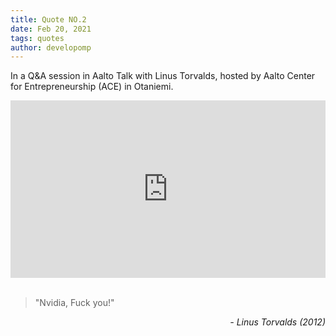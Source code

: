 ```yaml
---
title: Quote NO.2
date: Feb 20, 2021
tags: quotes
author: developomp
---
```


In a Q&A session in Aalto Talk with Linus Torvalds, hosted by Aalto Center for Entrepreneurship (ACE) in Otaniemi.

<div style="padding: 56.25% 0px 0px; position: relative;"><iframe src="https://www.youtube.com/embed/MShbP3OpASA?cc_load_policy=1&end=3005&iv_load_policy=3&rel=0&start=2993" frameborder="0" allow="accelerometer; autoplay; encrypted-media; gyroscope; picture-in-picture" allowfullscreen scrolling="no"  style="position: absolute; top: 0px; left: 0px; width: 100%; height: 100%;"></iframe></div>
<br>

> "Nvidia, Fuck you!"

<div style="text-align: right"> <i>- Linus Torvalds (2012)</i> </div>
